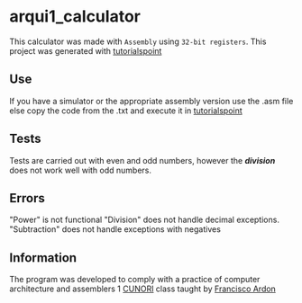 # arqui1_calculator
This calculator was made with `Assembly` using `32-bit registers`.
This project was generated with [tutorialspoint](https://www.tutorialspoint.com/compile_assembly_online.php) 

## Use
If you have a simulator or the appropriate assembly version use the .asm file
else copy the code from the .txt and execute it in [tutorialspoint](https://www.tutorialspoint.com/compile_assembly_online.php)

## Tests
Tests are carried out with even and odd numbers, however the ***division*** does not work well with odd numbers.

## Errors
"Power" is not functional
"Division" does not handle decimal exceptions.
"Subtraction" does not handle exceptions with negatives

## Information 
The program was developed to comply with a practice of computer architecture and assemblers 1 [CUNORI](http://cunori.edu.gt/)
class taught by [Francisco Ardon](https://github.com/fran2344)

